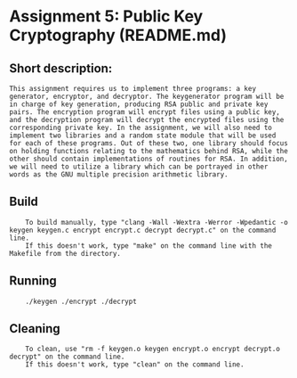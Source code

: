 # Assignment 5: Public Key Cryptography (README.md)

## Short description:

	This assignment requires us to implement three programs: a key generator, encryptor, and decryptor. The keygenerator program will be in charge of key generation, producing RSA public and private key pairs. The encryption program will encrypt files using a public key, and the decryption program will decrypt the encrypted files using the corresponding private key. In the assignment, we will also need to implement two libraries and a random state module that will be used for each of these programs. Out of these two, one library should focus on holding functions relating to the mathematics behind RSA, while the other should contain implementations of routines for RSA. In addition, we will need to utilize a library which can be portrayed in other words as the GNU multiple precision arithmetic library.

## Build

        To build manually, type "clang -Wall -Wextra -Werror -Wpedantic -o keygen keygen.c encrypt encrypt.c decrypt decrypt.c" on the command line.
        If this doesn't work, type "make" on the command line with the Makefile from the directory.

## Running

        ./keygen ./encrypt ./decrypt

## Cleaning

        To clean, use "rm -f keygen.o keygen encrypt.o encrypt decrypt.o decrypt" on the command line.
        If this doesn't work, type "clean" on the command line.
